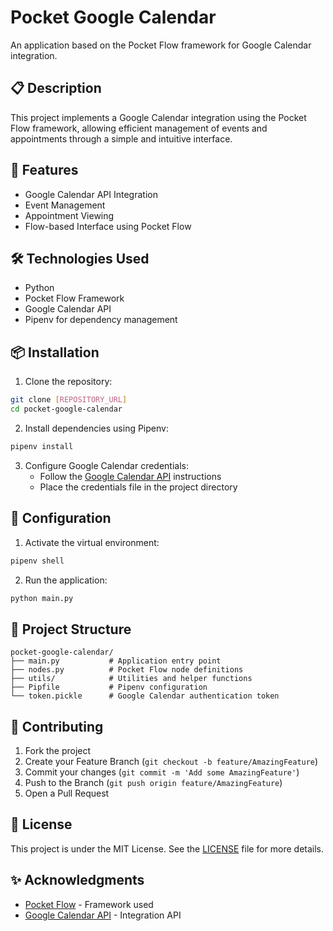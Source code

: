 # Pocket Google Calendar

An application based on the Pocket Flow framework for Google Calendar integration.

## 📋 Description

This project implements a Google Calendar integration using the Pocket Flow framework, allowing efficient management of events and appointments through a simple and intuitive interface.

## 🚀 Features

- Google Calendar API Integration
- Event Management
- Appointment Viewing
- Flow-based Interface using Pocket Flow

## 🛠️ Technologies Used

- Python
- Pocket Flow Framework
- Google Calendar API
- Pipenv for dependency management

## 📦 Installation

1. Clone the repository:
```bash
git clone [REPOSITORY_URL]
cd pocket-google-calendar
```

2. Install dependencies using Pipenv:
```bash
pipenv install
```

3. Configure Google Calendar credentials:
   - Follow the [Google Calendar API](https://developers.google.com/calendar/api/guides/auth) instructions
   - Place the credentials file in the project directory

## 🔧 Configuration

1. Activate the virtual environment:
```bash
pipenv shell
```

2. Run the application:
```bash
python main.py
```

## 📁 Project Structure

```
pocket-google-calendar/
├── main.py           # Application entry point
├── nodes.py          # Pocket Flow node definitions
├── utils/            # Utilities and helper functions
├── Pipfile           # Pipenv configuration
└── token.pickle      # Google Calendar authentication token
```

## 🤝 Contributing

1. Fork the project
2. Create your Feature Branch (`git checkout -b feature/AmazingFeature`)
3. Commit your changes (`git commit -m 'Add some AmazingFeature'`)
4. Push to the Branch (`git push origin feature/AmazingFeature`)
5. Open a Pull Request

## 📝 License

This project is under the MIT License. See the [LICENSE](LICENSE) file for more details.

## ✨ Acknowledgments

- [Pocket Flow](https://github.com/the-pocket/PocketFlow) - Framework used
- [Google Calendar API](https://developers.google.com/calendar) - Integration API 
